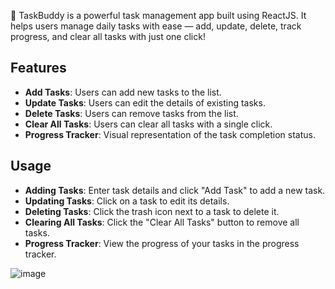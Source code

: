 🚀 TaskBuddy is a powerful task management app built using ReactJS. It helps users manage daily tasks with ease — add, update, delete, track progress, and clear all tasks with just one click!

## Features

- **Add Tasks**: Users can add new tasks to the list.
- **Update Tasks**: Users can edit the details of existing tasks.
- **Delete Tasks**: Users can remove tasks from the list.
- **Clear All Tasks**: Users can clear all tasks with a single click.
- **Progress Tracker**: Visual representation of the task completion status.

## Usage

- **Adding Tasks**: Enter task details and click "Add Task" to add a new task.
- **Updating Tasks**: Click on a task to edit its details.
- **Deleting Tasks**: Click the trash icon next to a task to delete it.
- **Clearing All Tasks**: Click the "Clear All Tasks" button to remove all tasks.
- **Progress Tracker**: View the progress of your tasks in the progress tracker.

![image](https://github.com/user-attachments/assets/711647da-6702-49f3-9cde-be40719b270c)

